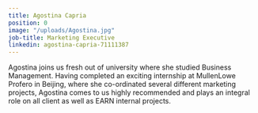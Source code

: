 ```yaml
---
title: Agostina Capria
position: 0
image: "/uploads/Agostina.jpg"
job-title: Marketing Executive
linkedin: agostina-capria-71111387
---
```


Agostina joins us fresh out of university where she studied Business Management. Having completed an exciting internship at MullenLowe Profero in Beijing, where she co-ordinated several different marketing projects, Agostina comes to us highly recommended and plays an integral role on all client as well as EARN internal projects.